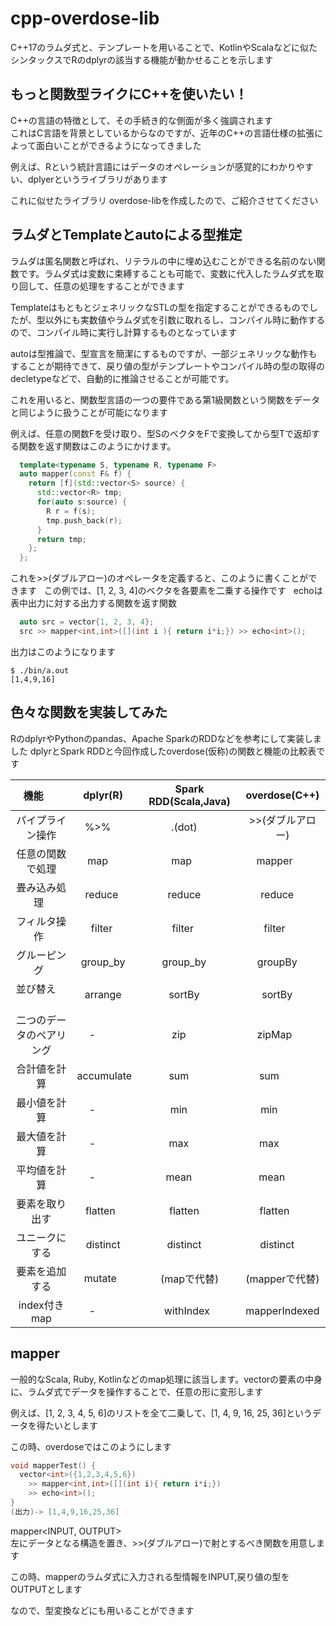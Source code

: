 # cpp-overdose-lib
C++17のラムダ式と、テンプレートを用いることで、KotlinやScalaなどに似たシンタックスでRのdplyrの該当する機能が動かせることを示します

## もっと関数型ライクにC++を使いたい！
C++の言語の特徴として、その手続き的な側面が多く強調されます  
これはC言語を背景としているからなのですが、近年のC++の言語仕様の拡張によって面白いことができるようになってきました  

例えば、Rという統計言語にはデータのオペレーションが感覚的にわかりやすい、dplyerというライブラリがあります  

これに似せたライブラリ overdose-libを作成したので、ご紹介させてください  

## ラムダとTemplateとautoによる型推定  
ラムダは匿名関数と呼ばれ、リテラルの中に埋め込むことができる名前のない関数です。ラムダ式は変数に束縛することも可能で、変数に代入したラムダ式を取り回して、任意の処理をすることができます  

TemplateはもともとジェネリックなSTLの型を指定することができるものでしたが、型以外にも実数値やラムダ式を引数に取れるし、コンパイル時に動作するので、コンパイル時に実行し計算するものとなっています  

autoは型推論で、型宣言を簡潔にするものですが、一部ジェネリックな動作もすることが期待できて、戻り値の型がテンプレートやコンパイル時の型の取得のdecletypeなどで、自動的に推論させることが可能です。  

これを用いると、関数型言語の一つの要件である第1級関数という関数をデータと同じように扱うことが可能になります  

例えば、任意の関数Fを受け取り、型SのベクタをFで変換してから型Tで返却する関数を返す関数はこのようにかけます。
```cpp
  template<typename S, typename R, typename F>
  auto mapper(const F& f) {
    return [f](std::vector<S> source) {
      std::vector<R> tmp; 
      for(auto s:source) {
        R r = f(s); 
        tmp.push_back(r);
      }
      return tmp;
    };
  };
```

これを>>(ダブルアロー)のオペレータを定義すると、このように書くことができます  
この例では、[1, 2, 3, 4]のベクタを各要素を二乗する操作です  
echoは表中出力に対する出力する関数を返す関数  
```cpp
  auto src = vector{1, 2, 3, 4};
  src >> mapper<int,int>([](int i ){ return i*i;}) >> echo<int>();
```
出力はこのようになります
```console
$ ./bin/a.out
[1,4,9,16]
```

## 色々な関数を実装してみた
RのdplyrやPythonのpandas、Apache SparkのRDDなどを参考にして実装しました
dplyrとSpark RDDと今回作成したoverdose(仮称)の関数と機能の比較表です

| 機能        | dplyr(R)   | Spark RDD(Scala,Java)| overdose(C++) |
|:-----------:|:-----------:|:------------:|:------------:|
| パイプライン操作 | %>%        | .(dot)      | >>(ダブルアロー)|
| 任意の関数で処理 | map        | map         | mapper       |
| 畳み込み処理    | reduce     | reduce      | reduce      |
| フィルタ操作    | filter     | filter      | filter       |
| グルーピング    | group_by   | group_by    | groupBy      |
| 並び替え       | arrange    | sortBy      | sortBy      |
| 二つのデータのペアリング | -          | zip         | zipMap       | 
| 合計値を計算 | accumulate | sum         | sum          |
| 最小値を計算　| -          | min         | min          | 
| 最大値を計算 | -          | max         | max          |
| 平均値を計算 | -          | mean        | mean         |
| 要素を取り出す | flatten    | flatten     | flatten      |
| ユニークにする | distinct   | distinct    | distinct     |
| 要素を追加する | mutate     | (mapで代替) | (mapperで代替) | 
| index付きmap | -          | withIndex  | mapperIndexed | 
 
## mapper
 一般的なScala, Ruby, Kotlinなどのmap処理に該当します。vectorの要素の中身に、ラムダ式でデータを操作することで、任意の形に変形します　　
 
例えば、[1, 2, 3, 4, 5, 6]のリストを全て二乗して、[1, 4, 9, 16, 25, 36]というデータを得たいとします  
 
この時、overdoseではこのようにします  
```cpp
void mapperTest() {
  vector<int>({1,2,3,4,5,6})
    >> mapper<int,int>([](int i){ return i*i;}) 
    >> echo<int>();
}
(出力)-> [1,4,9,16,25,36]
```
mapper<INPUT, OUTPUT>  
左にデータとなる構造を置き、>>(ダブルアロー)で射とするべき関数を用意します  

この時、mapperのラムダ式に入力される型情報をINPUT,戻り値の型をOUTPUTとします  

なので、型変換などにも用いることができます  

